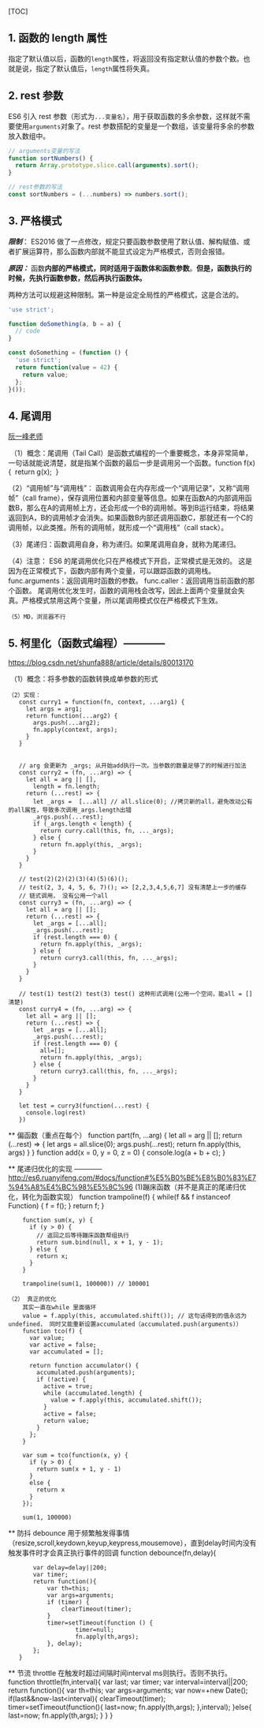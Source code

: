 [TOC]

## 1. 函数的 length 属性 ##

指定了默认值以后，函数的`length`属性，将返回没有指定默认值的参数个数。也就是说，指定了默认值后，`length`属性将失真。

## 2. rest 参数 ##

ES6 引入 rest 参数（形式为`...变量名`），用于获取函数的多余参数，这样就不需要使用`arguments`对象了。rest 参数搭配的变量是一个数组，该变量将多余的参数放入数组中。

```js
// arguments变量的写法
function sortNumbers() {
  return Array.prototype.slice.call(arguments).sort();
}

// rest参数的写法
const sortNumbers = (...numbers) => numbers.sort();
```



## 3. 严格模式 ##

***限制***： ES2016 做了一点修改，规定只要函数参数使用了默认值、解构赋值、或者扩展运算符，那么函数内部就不能显式设定为严格模式，否则会报错。

***原因：*** 函数**内部的严格模式，同时适用于函数体和函数参数**。**但是，函数执行的时候，先执行函数参数，然后再执行函数体。**

两种方法可以规避这种限制。第一种是设定全局性的严格模式，这是合法的。

```js
'use strict';

function doSomething(a, b = a) {
  // code
}

const doSomething = (function () {
  'use strict';
  return function(value = 42) {
    return value;
  };
}());
```



## 4. 尾调用  ##

[阮一峰老师](http://es6.ruanyifeng.com/#docs/function#%E5%B0%BE%E8%B0%83%E7%94%A8%E4%BC%98%E5%8C%96) 

​    （1）概念：尾调用（Tail Call）是函数式编程的一个重要概念，本身非常简单，一句话就能说清楚，就是指某个函数的最后一步是调用另一个函数。
​          function f(x){
​            return g(x);
​          }

   （2）“调用帧”与“调用栈”： 函数调用会在内存形成一个“调用记录”，又称“调用帧”（call frame），保存调用位置和内部变量等信息。如果在函数A的内部调用函数B，那么在A的调用帧上方，还会形成一个B的调用帧。等到B运行结束，将结果返回到A，B的调用帧才会消失。如果函数B内部还调用函数C，那就还有一个C的调用帧，以此类推。所有的调用帧，就形成一个“调用栈”（call stack）。

   （3）尾递归：函数调用自身，称为递归。如果尾调用自身，就称为尾递归。

   （4）注意：
        ES6 的尾调用优化只在严格模式下开启，正常模式是无效的。
        这是因为在正常模式下，函数内部有两个变量，可以跟踪函数的调用栈。
            func.arguments：返回调用时函数的参数。
            func.caller：返回调用当前函数的那个函数。
        尾调用优化发生时，函数的调用栈会改写，因此上面两个变量就会失真。严格模式禁用这两个变量，所以尾调用模式仅在严格模式下生效。

    （5）MD，浏览器不行



## 5. 柯里化（函数式编程）———— ##

https://blog.csdn.net/shunfa888/article/details/80013170

​    （1）概念：将多参数的函数转换成单参数的形式

    （2）实现：
       const curry1 = function(fn, context, ...arg1) {
         let args = arg1;
         return function(...arg2) {
           args.push(...arg2);
           fn.apply(context, args);
         }
       }


       // arg 会更新为 _args; 从开始add执行一次。当参数的数量足够了的时候进行加法
       const curry2 = (fn, ...arg) => {
         let all = arg || [],
           length = fn.length;
         return (...rest) => {
           let _args =  [...all] // all.slice(0); //拷贝新的all，避免改动公有的all属性，导致多次调用_args.length出错
           _args.push(...rest);
           if (_args.length < length) {
             return curry.call(this, fn, ..._args);
           } else {
             return fn.apply(this, _args);
           }
         }
       }
    
       // test(2)(2)(2)(3)(4)(5)(6)();
       // test(2, 3, 4, 5, 6, 7)(); => [2,2,3,4,5,6,7] 没有清楚上一步的缓存
       // 链式调用， 没有公用一个all
       const curry3 = (fn, ...arg) => {
         let all = arg || [];
         return (...rest) => {
           let _args = [...all];
           _args.push(...rest);
           if (rest.length === 0) {
             return fn.apply(this, _args);
           } else {
             return curry3.call(this, fn, ..._args);
           }
         }
       }
    
       // test(1) test(2) test(3) test() 这种形式调用(公用一个空间，能all = [] 清楚)
       const curry4 = (fn, ...arg) => {
         let all = arg || [];
         return (...rest) => {
           let _args = [...all];
           _args.push(...rest);
           if (rest.length === 0) {
             all=[];
             return fn.apply(this, _args);
           } else {
             return curry3.call(this, fn, ..._args);
           }
         }
       }
    
       let test = curry3(function(...rest) {
         console.log(rest)
       })



** 偏函数（重点在每个）
       function part(fn, ...arg) {
         let all = arg || [];
         return (...rest) => {
           let args = all.slice(0);
           args.push(...rest);
           return fn.apply(this, args)
         }
       }
       function add(x = 0, y = 0, z = 0) {
         console.log(a + b + c);
       }



** 尾递归优化的实现 ———— http://es6.ruanyifeng.com/#docs/function#%E5%B0%BE%E8%B0%83%E7%94%A8%E4%BC%98%E5%8C%96
    (1)蹦床函数（并不是真正的尾递归优化，转化为函数实现）
        function trampoline(f) {
            while(f && f instanceof Function) {
                f = f();
            }
            return f;
        }

        function sum(x, y) {
          if (y > 0) {
            // 返回之后等待蹦床函数帮组执行
            return sum.bind(null, x + 1, y - 1);
          } else {
            return x;
          }
        }
    
        trampoline(sum(1, 100000)) // 100001
    
    （2） 真正的优化
        其实一直在while 里面循环
        value = f.apply(this, accumulated.shift()); // 这句话得到的值永远为undefined， 同时又能重新设置accumulated（accumulated.push(arguments)）
        function tco(f) {
          var value;
          var active = false;
          var accumulated = [];
    
          return function accumulator() {
            accumulated.push(arguments);
            if (!active) {
              active = true;
              while (accumulated.length) {
                value = f.apply(this, accumulated.shift());
              }
              active = false;
              return value;
            }
          };
        }
    
        var sum = tco(function(x, y) {
          if (y > 0) {
            return sum(x + 1, y - 1)
          }
          else {
            return x
          }
        });
    
        sum(1, 100000)



** 防抖 debounce
    用于频繁触发得事情（resize,scroll,keydown,keyup,keypress,mousemove），直到delay时间内没有触发事件时才会真正执行事件的回调
    function debounce(fn,delay){

           var delay=delay||200;
           var timer;
           return function(){
               var th=this;
               var args=arguments;
               if (timer) {
                   clearTimeout(timer);
               }
               timer=setTimeout(function () {
                       timer=null;
                       fn.apply(th,args);
               }, delay);
           };
       }




** 节流 throttle
    在触发时超过间隔时间interval ms则执行。否则不执行。
    function throttle(fn,interval){
        var last;
        var timer;
        var interval=interval||200;
        return function(){
            var th=this;
            var args=arguments;
            var now=+new Date();
            if(last&&now-last<interval){
                clearTimeout(timer);
                timer=setTimeout(function(){
                    last=now;
                    fn.apply(th,args);
                },interval);
            }else{
                last=now;
                fn.apply(th,args);
            }
        }
    }
